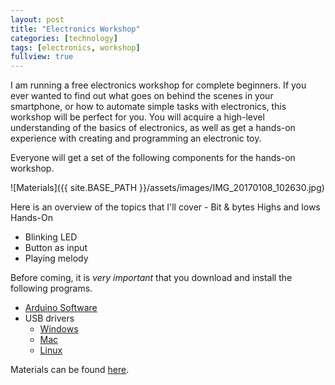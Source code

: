 ```yaml
---
layout: post
title: "Electronics Workshop"
categories: [technology]
tags: [electronics, workshop]
fullview: true
---
```


I am running a free electronics workshop for complete beginners. If you ever wanted to find out what goes on behind the scenes in your smartphone, or how to automate simple tasks with electronics, this workshop will be perfect for you. You will acquire a high-level understanding of the basics of electronics, as well as get a hands-on experience with creating and programming an electronic toy.

Everyone will get a set of the following components for the hands-on workshop.

![Materials]({{ site.BASE_PATH }}/assets/images/IMG_20170108_102630.jpg)

Here is an overview of the topics that I'll cover - 
Bit & bytes
Highs and lows
Hands-On
- Blinking LED
- Button as input
- Playing melody

Before coming, it is *very important* that you download and install the following programs.
* [Arduino Software](https://www.arduino.cc/en/Main/Software)
* USB drivers
   * [Windows](https://github.com/changchuming/electronics-workshop/raw/master/Drivers/CH341SER_WINDOWS.zip)
   * [Mac](https://github.com/changchuming/electronics-workshop/raw/master/Drivers/CH34SER_MAC_FIXED.zip)
   * [Linux](https://github.com/changchuming/electronics-workshop/raw/master/Drivers/CH341SER_LINUX.ZIP)

Materials can be found [here](https://github.com/changchuming/electronics-workshop/raw/master/Materials.zip).
